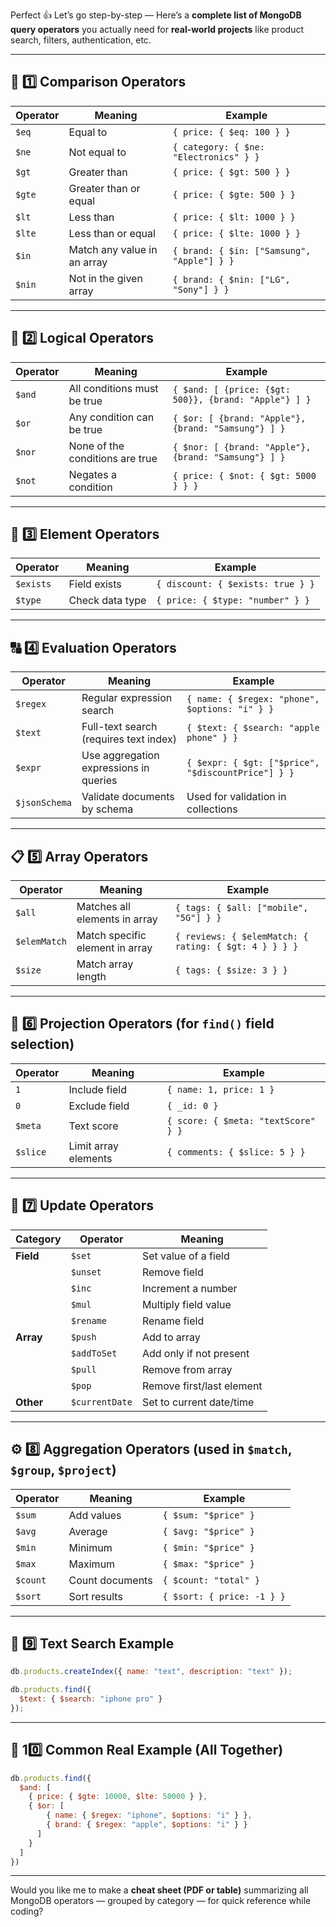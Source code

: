 Perfect 👍 Let’s go step-by-step —
Here’s a **complete list of MongoDB query operators** you actually need for **real-world projects** like product search, filters, authentication, etc.

---

## 🧠 **1️⃣ Comparison Operators**

| Operator | Meaning                     | Example                                    |
| -------- | --------------------------- | ------------------------------------------ |
| `$eq`    | Equal to                    | `{ price: { $eq: 100 } }`                  |
| `$ne`    | Not equal to                | `{ category: { $ne: "Electronics" } }`     |
| `$gt`    | Greater than                | `{ price: { $gt: 500 } }`                  |
| `$gte`   | Greater than or equal       | `{ price: { $gte: 500 } }`                 |
| `$lt`    | Less than                   | `{ price: { $lt: 1000 } }`                 |
| `$lte`   | Less than or equal          | `{ price: { $lte: 1000 } }`                |
| `$in`    | Match any value in an array | `{ brand: { $in: ["Samsung", "Apple"] } }` |
| `$nin`   | Not in the given array      | `{ brand: { $nin: ["LG", "Sony"] } }`      |

---

## 🔎 **2️⃣ Logical Operators**

| Operator | Meaning                         | Example                                               |
| -------- | ------------------------------- | ----------------------------------------------------- |
| `$and`   | All conditions must be true     | `{ $and: [ {price: {$gt: 500}}, {brand: "Apple"} ] }` |
| `$or`    | Any condition can be true       | `{ $or: [ {brand: "Apple"}, {brand: "Samsung"} ] }`   |
| `$nor`   | None of the conditions are true | `{ $nor: [ {brand: "Apple"}, {brand: "Samsung"} ] }`  |
| `$not`   | Negates a condition             | `{ price: { $not: { $gt: 5000 } } }`                  |

---

## 🧩 **3️⃣ Element Operators**

| Operator  | Meaning         | Example                           |
| --------- | --------------- | --------------------------------- |
| `$exists` | Field exists    | `{ discount: { $exists: true } }` |
| `$type`   | Check data type | `{ price: { $type: "number" } }`  |

---

## 🔠 **4️⃣ Evaluation Operators**

| Operator      | Meaning                                | Example                                            |
| ------------- | -------------------------------------- | -------------------------------------------------- |
| `$regex`      | Regular expression search              | `{ name: { $regex: "phone", $options: "i" } }`     |
| `$text`       | Full-text search (requires text index) | `{ $text: { $search: "apple phone" } }`            |
| `$expr`       | Use aggregation expressions in queries | `{ $expr: { $gt: ["$price", "$discountPrice"] } }` |
| `$jsonSchema` | Validate documents by schema           | Used for validation in collections                 |

---

## 📋 **5️⃣ Array Operators**

| Operator     | Meaning                         | Example                                               |
| ------------ | ------------------------------- | ----------------------------------------------------- |
| `$all`       | Matches all elements in array   | `{ tags: { $all: ["mobile", "5G"] } }`                |
| `$elemMatch` | Match specific element in array | `{ reviews: { $elemMatch: { rating: { $gt: 4 } } } }` |
| `$size`      | Match array length              | `{ tags: { $size: 3 } }`                              |

---

## 🧮 **6️⃣ Projection Operators (for `find()` field selection)**

| Operator | Meaning              | Example                             |
| -------- | -------------------- | ----------------------------------- |
| `1`      | Include field        | `{ name: 1, price: 1 }`             |
| `0`      | Exclude field        | `{ _id: 0 }`                        |
| `$meta`  | Text score           | `{ score: { $meta: "textScore" } }` |
| `$slice` | Limit array elements | `{ comments: { $slice: 5 } }`       |

---

## 🧱 **7️⃣ Update Operators**

| Category  | Operator       | Meaning                   |
| --------- | -------------- | ------------------------- |
| **Field** | `$set`         | Set value of a field      |
|           | `$unset`       | Remove field              |
|           | `$inc`         | Increment a number        |
|           | `$mul`         | Multiply field value      |
|           | `$rename`      | Rename field              |
| **Array** | `$push`        | Add to array              |
|           | `$addToSet`    | Add only if not present   |
|           | `$pull`        | Remove from array         |
|           | `$pop`         | Remove first/last element |
| **Other** | `$currentDate` | Set to current date/time  |

---

## ⚙️ **8️⃣ Aggregation Operators (used in `$match`, `$group`, `$project`)**

| Operator | Meaning         | Example                    |
| -------- | --------------- | -------------------------- |
| `$sum`   | Add values      | `{ $sum: "$price" }`       |
| `$avg`   | Average         | `{ $avg: "$price" }`       |
| `$min`   | Minimum         | `{ $min: "$price" }`       |
| `$max`   | Maximum         | `{ $max: "$price" }`       |
| `$count` | Count documents | `{ $count: "total" }`      |
| `$sort`  | Sort results    | `{ $sort: { price: -1 } }` |

---

## 💬 **9️⃣ Text Search Example**

```js
db.products.createIndex({ name: "text", description: "text" });

db.products.find({
  $text: { $search: "iphone pro" }
});
```

---

## 🚀 **10️⃣ Common Real Example (All Together)**

```js
db.products.find({
  $and: [
    { price: { $gte: 10000, $lte: 50000 } },
    { $or: [
        { name: { $regex: "iphone", $options: "i" } },
        { brand: { $regex: "apple", $options: "i" } }
      ]
    }
  ]
})
```

---

Would you like me to make a **cheat sheet (PDF or table)** summarizing all MongoDB operators — grouped by category — for quick reference while coding?
